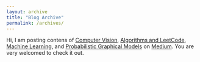 ```yaml
---
layout: archive
title: "Blog Archive"
permalink: /archives/
---
```


Hi, I am posting contens of [Computer Vision](https://medium.com/lis-computer-vision-blogs), [Algorithms and LeetCode](https://medium.com/algorithms-and-leetcode), [Machine Learning](https://medium.com/machine-learning-for-li), and [Probabilistic Graphical Models](https://medium.com/probabilistic-graphical-models) on [Medium](https://medium.com/@lisulimowicz). You are very welcomed to check it out. 
